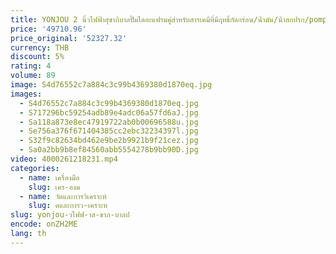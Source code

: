 ```yaml
---
title: YONJOU 2 นิ้วไฟฟ้าสุขาภิบาลปั๊มไดอะแฟรมคู่สําหรับสารเคมีที่มีฤทธิ์กัดกร่อน/น้ํามัน/น้ําสกปรก/pompe เมมเบรน
price: '49710.96'
price_original: '52327.32'
currency: THB
discount: 5%
rating: 4
volume: 89
image: S4d76552c7a884c3c99b4369380d1870eq.jpg
images:
  - S4d76552c7a884c3c99b4369380d1870eq.jpg
  - S717296bc59254adb89e4adc06a57fd6aJ.jpg
  - Sa118a873e8ec47919722ab0b00696588u.jpg
  - Se756a376f671404385cc2ebc32234397l.jpg
  - S32f9c82634bd462e9be2b9921b9f21cez.jpg
  - Sa0a2bb9b8ef84560abb5554278b9bb90D.jpg
video: 4000261218231.mp4
categories:
  - name: เครื่องมือ
    slug: เคร-องม
  - name: วัดและการวิเคราะห์
    slug: ดและการว-เคราะห
slug: yonjou-วไฟฟ-าส-ขาภ-บาลป
encode: onZH2ME
lang: th
---
```

  